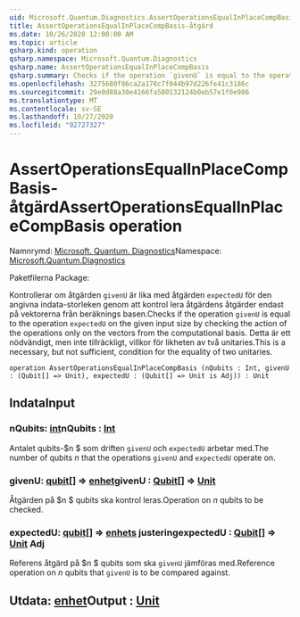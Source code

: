 ```yaml
---
uid: Microsoft.Quantum.Diagnostics.AssertOperationsEqualInPlaceCompBasis
title: AssertOperationsEqualInPlaceCompBasis-åtgärd
ms.date: 10/26/2020 12:00:00 AM
ms.topic: article
qsharp.kind: operation
qsharp.namespace: Microsoft.Quantum.Diagnostics
qsharp.name: AssertOperationsEqualInPlaceCompBasis
qsharp.summary: Checks if the operation `givenU` is equal to the operation `expectedU` on the given input size  by checking the action of the operations only on the vectors from the computational basis. This is a necessary, but not sufficient, condition for the equality of two unitaries.
ms.openlocfilehash: 3275680f86ca2a178c7f044b97d226fe41c3186c
ms.sourcegitcommit: 29e0d88a30e4166fa580132124b0eb57e1f0e986
ms.translationtype: MT
ms.contentlocale: sv-SE
ms.lasthandoff: 10/27/2020
ms.locfileid: "92727327"
---
```

# <a name="assertoperationsequalinplacecompbasis-operation"></a><span data-ttu-id="4e55d-102">AssertOperationsEqualInPlaceCompBasis-åtgärd</span><span class="sxs-lookup"><span data-stu-id="4e55d-102">AssertOperationsEqualInPlaceCompBasis operation</span></span>

<span data-ttu-id="4e55d-103">Namnrymd: [Microsoft. Quantum. Diagnostics](xref:Microsoft.Quantum.Diagnostics)</span><span class="sxs-lookup"><span data-stu-id="4e55d-103">Namespace: [Microsoft.Quantum.Diagnostics](xref:Microsoft.Quantum.Diagnostics)</span></span>

<span data-ttu-id="4e55d-104">Paketfilerna [](https://nuget.org/packages/)</span><span class="sxs-lookup"><span data-stu-id="4e55d-104">Package: [](https://nuget.org/packages/)</span></span>


<span data-ttu-id="4e55d-105">Kontrollerar om åtgärden `givenU` är lika med åtgärden `expectedU` för den angivna indata-storleken genom att kontrol lera åtgärdens åtgärder endast på vektorerna från beräknings basen.</span><span class="sxs-lookup"><span data-stu-id="4e55d-105">Checks if the operation `givenU` is equal to the operation `expectedU` on the given input size  by checking the action of the operations only on the vectors from the computational basis.</span></span>
<span data-ttu-id="4e55d-106">Detta är ett nödvändigt, men inte tillräckligt, villkor för likheten av två unitaries.</span><span class="sxs-lookup"><span data-stu-id="4e55d-106">This is a necessary, but not sufficient, condition for the equality of two unitaries.</span></span>

```qsharp
operation AssertOperationsEqualInPlaceCompBasis (nQubits : Int, givenU : (Qubit[] => Unit), expectedU : (Qubit[] => Unit is Adj)) : Unit
```


## <a name="input"></a><span data-ttu-id="4e55d-107">Indata</span><span class="sxs-lookup"><span data-stu-id="4e55d-107">Input</span></span>

### <a name="nqubits--int"></a><span data-ttu-id="4e55d-108">nQubits: [int](xref:microsoft.quantum.lang-ref.int)</span><span class="sxs-lookup"><span data-stu-id="4e55d-108">nQubits : [Int](xref:microsoft.quantum.lang-ref.int)</span></span>

<span data-ttu-id="4e55d-109">Antalet qubits-$n $ som driften `givenU` och `expectedU` arbetar med.</span><span class="sxs-lookup"><span data-stu-id="4e55d-109">The number of qubits $n$ that the operations `givenU` and `expectedU` operate on.</span></span>


### <a name="givenu--qubit--unit"></a><span data-ttu-id="4e55d-110">givenU: [qubit](xref:microsoft.quantum.lang-ref.qubit)[] => [enhet](xref:microsoft.quantum.lang-ref.unit)</span><span class="sxs-lookup"><span data-stu-id="4e55d-110">givenU : [Qubit](xref:microsoft.quantum.lang-ref.qubit)[] => [Unit](xref:microsoft.quantum.lang-ref.unit)</span></span> 

<span data-ttu-id="4e55d-111">Åtgärden på $n $ qubits ska kontrol leras.</span><span class="sxs-lookup"><span data-stu-id="4e55d-111">Operation on $n$ qubits to be checked.</span></span>


### <a name="expectedu--qubit--unit-adj"></a><span data-ttu-id="4e55d-112">expectedU: [qubit](xref:microsoft.quantum.lang-ref.qubit)[] => [enhets](xref:microsoft.quantum.lang-ref.unit) justering</span><span class="sxs-lookup"><span data-stu-id="4e55d-112">expectedU : [Qubit](xref:microsoft.quantum.lang-ref.qubit)[] => [Unit](xref:microsoft.quantum.lang-ref.unit) Adj</span></span>

<span data-ttu-id="4e55d-113">Referens åtgärd på $n $ qubits som ska `givenU` jämföras med.</span><span class="sxs-lookup"><span data-stu-id="4e55d-113">Reference operation on $n$ qubits that `givenU` is to be compared against.</span></span>



## <a name="output--unit"></a><span data-ttu-id="4e55d-114">Utdata: [enhet](xref:microsoft.quantum.lang-ref.unit)</span><span class="sxs-lookup"><span data-stu-id="4e55d-114">Output : [Unit](xref:microsoft.quantum.lang-ref.unit)</span></span>

